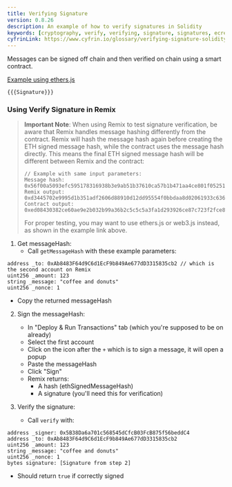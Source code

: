 ```yaml
---
title: Verifying Signature
version: 0.8.26
description: An example of how to verify signatures in Solidity
keywords: [cryptography, verify, verifying, signature, signatures, ecrecover]
cyfrinLink: https://www.cyfrin.io/glossary/verifying-signature-solidity-code-example
---
```


Messages can be signed off chain and then verified on chain using a smart contract.

[Example using ethers.js](https://github.com/t4sk/hello-erc20-permit/blob/main/test/verify-signature.js)

```solidity
{{{Signature}}}
```

### Using Verify Signature in Remix

> **Important Note**: When using Remix to test signature verification, be aware that Remix handles message hashing differently from the contract. Remix will hash the message hash again before creating the ETH signed message hash, while the contract uses the message hash directly. This means the final ETH signed message hash will be different between Remix and the contract:
> 
> ```solidity
> // Example with same input parameters:
> Message hash:    0x56f00a5093efc595178316938b3e9ab51b37610ca57b1b471aa4ce801f05251d
> Remix output:   0xd3445702e9995d1b351adf2606d88910d12dd95554f0bbdaa8d02061933c6363
> Contract output: 0xed08430382ce60ae9e2b032b99a36b2c5c5c5a3fa1d293926ce87c723f2fce84
> ```
> 
> For proper testing, you may want to use ethers.js or web3.js instead, as shown in the example link above.

1. Get messageHash:
   - Call `getMessageHash` with these example parameters:

```solidity
address _to: 0xAb8483F64d9C6d1EcF9b849Ae677dD3315835cb2 // which is the second account on Remix
uint256 _amount: 123
string _message: "coffee and donuts"
uint256 _nonce: 1
```
   - Copy the returned messageHash

2. Sign the messageHash:
   - In "Deploy & Run Transactions" tab (which you're supposed to be on already)
   - Select the first account
   - Click on the icon after the `+` which is to sign a message, it will open a popup
   - Paste the messageHash
   - Click "Sign"
   - Remix returns:
     - A hash (ethSignedMessageHash)
     - A signature (you'll need this for verification)

3. Verify the signature:
   - Call `verify` with:
```solidity
address _signer: 0x5B38Da6a701c568545dCfcB03FcB875f56beddC4
address _to: 0xAb8483F64d9C6d1EcF9b849Ae677dD3315835cb2
uint256 _amount: 123
string _message: "coffee and donuts"
uint256 _nonce: 1
bytes signature: [Signature from step 2]
```
   - Should return `true` if correctly signed
